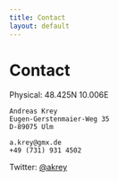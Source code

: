 ```yaml
---
title: Contact
layout: default
---
```


# Contact

Physical: 48.425N 10.006E

    Andreas Krey
    Eugen-Gerstenmaier-Weg 35
    D-89075 Ulm

    a.krey@gmx.de
    +49 (731) 931 4502

Twitter: <a href="https://twitter.com/akrey">@akrey</a>
